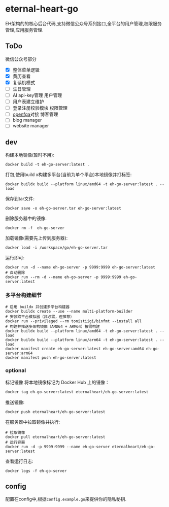 # eternal-heart-go
EH架构的的核心后台代码,支持微信公众号系列接口,全平台的用户管理,权限服务管理,应用服务管理.

## ToDo
微信公众号部分
- [x] 整体菜单逻辑
- [x] 黄历查看
- [x] 复读机模式
- [ ] 生日管理
- [ ] AI api-key管理
用户管理
- [ ] 用户表建立维护
- [ ] 登录注册校验模块
权限管理
- [ ] [openfga](https://github.com/openfga/openfga)对接
博客管理
- [ ] blog manager
- [ ] website manager
## dev
构建本地镜像(暂时不用):
```shell
docker build -t eh-go-server:latest .
```

打包,使用build x构建多平台(当前为单个平台)本地镜像并打标签:
```shell
docker buildx build --platform linux/amd64 -t eh-go-server:latest . --load
```
保存到tar文件:
```shell
docker save -o eh-go-server.tar eh-go-server:latest
```
删除服务器中的镜像:
```shell
docker rm -f  eh-go-server
```
加载镜像(需要先上传到服务器):
```shell
docker load -i /workspace/go/eh-go-server.tar
```
运行即可:
```shell
docker run -d --name eh-go-server -p 9999:9999 eh-go-server:latest
# 自动删除
docker run --rm -d --name eh-go-server -p 9999:9999 eh-go-server:latest
```

### 多平台构建细节

```shell
# 启用 buildx 并创建多平台构建器
docker buildx create --use --name multi-platform-builder
# 安装跨平台模拟器（非必需，但推荐）
docker run --privileged --rm tonistiigi/binfmt --install all
# 构建并推送多架构镜像（AMD64 + ARM64）按需构建
docker buildx build --platform linux/amd64 -t eh-go-server:latest . --load
docker buildx build --platform linux/arm64 -t eh-go-server:latest . --load
docker manifest create eh-go-server:latest eh-go-server:amd64 eh-go-server:arm64
docker manifest push eh-go-server:latest
```


### optional
标记镜像
将本地镜像标记为 Docker Hub 上的镜像：

```Bash
docker tag eh-go-server:latest eternalheart/eh-go-server:latest
```

推送镜像:
```shell
docker push eternalheart/eh-go-server:latest
```
在服务器中拉取镜像并执行:
```shell
# 拉取镜像
docker pull eternalheart/eh-go-server:latest
# 运行容器
docker run -d -p 9999:9999 --name eh-go-server eternalheart/eh-go-server:latest
```
查看运行日志:
```shell
docker logs -f eh-go-server
```
## config
配置在config中,根据`config.example.go`来提供你的隐私秘钥.